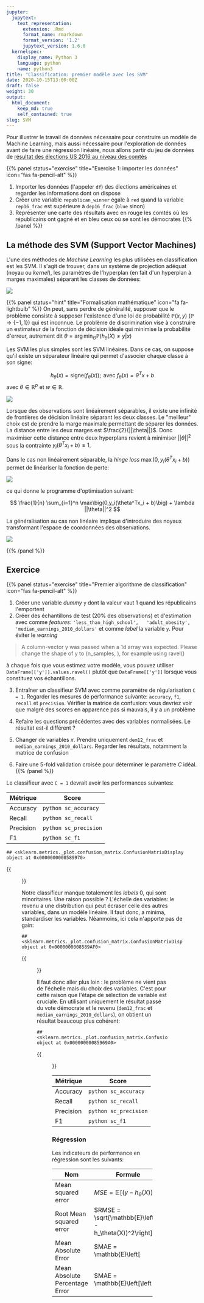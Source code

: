 ```yaml
---
jupyter:
  jupytext:
    text_representation:
      extension: .Rmd
      format_name: rmarkdown
      format_version: '1.2'
      jupytext_version: 1.6.0
  kernelspec:
    display_name: Python 3
    language: python
    name: python3
title: "Classification: premier modèle avec les SVM"
date: 2020-10-15T13:00:00Z
draft: false
weight: 30
output: 
  html_document:
    keep_md: true
    self_contained: true
slug: SVM
---
```






Pour illustrer le travail de données nécessaire pour construire un modèle de Machine Learning, mais aussi nécessaire pour l'exploration de données avant de faire une régression linéaire, nous allons partir du jeu de données de [résultat des élections US 2016 au niveau des comtés](https://public.opendatasoft.com/explore/dataset/usa-2016-presidential-election-by-county/download/?format=geojson&timezone=Europe/Berlin&lang=fr)


{{% panel status="exercise" title="Exercise 1: importer les données" icon="fas fa-pencil-alt" %}}
1. Importer les données (l'appeler `df`) des élections américaines et regarder les informations dont on dispose
2. Créer une variable `republican_winner` égale à `red`  quand la variable `rep16_frac` est supérieure à `dep16_frac` (`blue` sinon)
3. Représenter une carte des résultats avec en rouge les comtés où les républicains ont gagné et en bleu ceux où se sont
les démocrates
{{% /panel %}}




## La méthode des SVM (Support Vector Machines)

L'une des méthodes de *Machine Learning* les plus utilisées en classification est les SVM. Il s'agit de trouver, dans un système de projection adéquat (noyau ou *kernel*), les paramètres de l'hyperplan (en fait d'un hyperplan à marges maximales) séparant les classes de données: 

![](https://scikit-learn.org/stable/_images/sphx_glr_plot_iris_svc_001.png)

{{% panel status="hint" title="Formalisation mathématique" icon="fa fa-lightbulb" %}}
On peut, sans perdre de généralité, supposer que le problème consiste à supposer l'existence d'une loi de probabilité $\mathbb{P}(x,y)$ ($\mathbb{P} \to \{-1,1\}$) qui est inconnue. Le problème de discrimination
vise à construire un estimateur de la fonction de décision idéale qui minimise la probabilité d'erreur, autrement dit $\theta = \arg\min_\Theta \mathbb{P}(h_\theta(X) \neq y |x)$

Les SVM les plus simples sont les SVM linéaires. Dans ce cas, on suppose qu'il existe un séparateur linéaire qui permet d'associer chaque classe à son signe:

$$
h_\theta(x) = \text{signe}(f_\theta(x)) ; \text{ avec } f_\theta(x) = \theta^T x + b
$$
avec $\theta \in \mathbb{R}^p$ et $w \in \mathbb{R}$. 

![](https://en.wikipedia.org/wiki/File:SVM_margin.png)

Lorsque des observations sont linéairement séparables, il existe une infinité de frontières de décision linéaire séparant les deux classes. Le "meilleur" choix est de prendre la marge maximale permettant de séparer les données. La distance entre les deux marges est $\frac{2}{||\theta||}$. Donc maximiser cette distance entre deux hyperplans revient à minimiser $||\theta||^2$ sous la contrainte $y_i(\theta^Tx_i + b) \geq 1$. 


Dans le cas non linéairement séparable, la *hinge loss* $\max\big(0,y_i(\theta^Tx_i + b)\big)$ permet de linéariser la fonction de perte:

![](https://upload.wikimedia.org/wikipedia/commons/thumb/b/b5/Hinge_loss_vs_zero_one_loss.svg/1024px-Hinge_loss_vs_zero_one_loss.svg.png)

ce qui donne le programme d'optimisation suivant:

$$
\frac{1}{n} \sum_{i=1}^n \max\big(0,y_i(\theta^Tx_i + b)\big) + \lambda ||\theta||^2
$$

La généralisation au cas non linéaire implique d'introduire des noyaux transformant l'espace de coordonnées des observations.

![](https://upload.wikimedia.org/wikipedia/commons/thumb/f/fe/Kernel_Machine.svg/1920px-Kernel_Machine.svg.png)

{{% /panel %}}


## Exercice

{{% panel status="exercise" title="Premier algorithme de classification" icon="fas fa-pencil-alt" %}}
1. Créer une variable *dummy* `y` dont la valeur vaut 1 quand les républicains l'emportent
2. Créer des échantillons de test (20% des observations) et d'estimation avec comme *features*: `'less_than_high_school',	'adult_obesity', 'median_earnings_2010_dollars'` et comme *label* la variable `y`. Pour éviter le *warning* 

> A column-vector y was passed when a 1d array was expected. Please change the shape of y to (n_samples, ), for example using ravel()

à chaque fois que vous estimez votre modèle, vous pouvez utiliser `DataFrame[['y']].values.ravel()` plutôt que `DataFrame[['y']]` lorsque vous constituez vos échantillons.

3. Entraîner un classifieur SVM avec comme paramètre de régularisation `C = 1`. Regarder les mesures de performance suivante: `accuracy`, `f1`, `recall` et `precision`. Vérifier la matrice de confusion: vous devriez voir que malgré des scores en apparence pas si mauvais, il y a un problème

4. Refaire les questions précédentes avec des variables normalisées. Le résultat est-il différent ?

5. Changer de variables *x*. Prendre uniquement `dem12_frac` et `median_earnings_2010_dollars`. Regarder les résultats, notamment la matrice de confusion

6. Faire une 5-fold validation croisée pour déterminer le paramètre *C* idéal. 
{{% /panel %}}



Le classifieur avec `C = 1` devrait avoir les performances suivantes:


| Métrique | Score |
|----------|-------|
| Accuracy | `python sc_accuracy` |
| Recall | `python sc_recall` |
| Precision | `python sc_precision` |
| F1 | `python sc_f1` |


```
## <sklearn.metrics._plot.confusion_matrix.ConfusionMatrixDisplay object at 0x0000000008589970>
```

{{<figure src="unnamed-chunk-4-1.png" >}}

Notre classifieur manque totalement les *labels* 0, qui sont minoritaires. Une raison possible ? L'échelle des variables: le revenu a une distribution qui peut écraser celle des autres variables, dans un modèle linéaire. Il faut donc, a minima, standardiser les variables. Néanmoins, ici cela n'apporte pas de gain:


```
## <sklearn.metrics._plot.confusion_matrix.ConfusionMatrixDisplay object at 0x0000000008589AF0>
```

{{<figure src="unnamed-chunk-5-1.png" >}}

Il faut donc aller plus loin : le problème ne vient pas de l'échelle mais du choix des variables. C'est pour cette raison que l'étape de sélection de variable est cruciale. En utilisant uniquement le résultat passé du vote démocrate et le revenu (`dem12_frac` et `median_earnings_2010_dollars`), on obtient un résultat beaucoup plus cohérent:


```
## <sklearn.metrics._plot.confusion_matrix.ConfusionMatrixDisplay object at 0x00000000085969A0>
```

{{<figure src="unnamed-chunk-6-1.png" >}}

| Métrique | Score |
|----------|-------|
| Accuracy | `python sc_accuracy` |
| Recall | `python sc_recall` |
| Precision | `python sc_precision` |
| F1 | `python sc_f1` |

### Régression

Les indicateurs de performance en régression sont les suivants:

| Nom | Formule |
|-----|---------|
| Mean squared error | $MSE = \mathbb{E}\left[(y - h_\theta(X))^2\right]$ |
| Root Mean squared error | $RMSE = \sqrt{\mathbb{E}\left[(y - h_\theta(X))^2\right]}$ |
| Mean Absolute Error | $MAE = \mathbb{E}\left[|y - h_\theta(X)|\right]$ |
| Mean Absolute Percentage Error | $MAE = \mathbb{E}\left[\left|\frac{y - h_\theta(X)}{y}\right|\right]$ |
